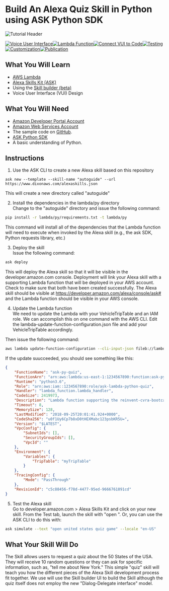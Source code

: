 Build An Alexa Quiz Skill in Python using ASK Python SDK
=============

![Tutorial Header](https://m.media-amazon.com/images/G/01/mobile-apps/dex/alexa/alexa-skills-kit/tutorials/fact/header._TTH_.png)

[![Voice User Interface](https://m.media-amazon.com/images/G/01/mobile-apps/dex/alexa/alexa-skills-kit/tutorials/navigation/1-on._TTH_.png)](./instructions/1-voice-user-interface.md)[![Lambda Function](https://m.media-amazon.com/images/G/01/mobile-apps/dex/alexa/alexa-skills-kit/tutorials/navigation/2-off._TTH_.png)](./instructions/2-lambda-function.md)[![Connect VUI to Code](https://m.media-amazon.com/images/G/01/mobile-apps/dex/alexa/alexa-skills-kit/tutorials/navigation/3-off._TTH_.png)](./instructions/3-connect-vui-to-code.md)[![Testing](https://m.media-amazon.com/images/G/01/mobile-apps/dex/alexa/alexa-skills-kit/tutorials/navigation/4-off._TTH_.png)](./instructions/4-testing.md)[![Customization](https://m.media-amazon.com/images/G/01/mobile-apps/dex/alexa/alexa-skills-kit/tutorials/navigation/5-off._TTH_.png)](./instructions/5-customization.md)[![Publication](https://m.media-amazon.com/images/G/01/mobile-apps/dex/alexa/alexa-skills-kit/tutorials/navigation/6-off._TTH_.png)](./instructions/6-publication.md)

## What You Will Learn
*  [AWS Lambda](http://aws.amazon.com/lambda)
*  [Alexa Skills Kit (ASK)](https://developer.amazon.com/alexa-skills-kit)
*  Using the [Skill builder (beta)](https://developer.amazon.com/public/solutions/alexa/alexa-skills-kit/docs/ask-define-the-vui-with-gui)
*  Voice User Interface (VUI) Design

## What You Will Need
*  [Amazon Developer Portal Account](http://developer.amazon.com)
*  [Amazon Web Services Account](http://aws.amazon.com/)
*  The sample code on [GitHub](https://github.com/dixonaws/autoguide).
*  [ASK Python SDK](https://github.com/alexa/alexa-skills-kit-sdk-for-python)
*  A basic understanding of Python.

## Instructions
1. Use the ASK CLI to create a new Alexa skill based on this repository<br>
```
ask new --template --skill-name "autoguide" --url https://www.dixonaws.com/alexaskills.json
```

This will create a new directory called "autoguide"
 
2. Install the dependencies in the lambda/py directory<br>
Change to the "autoguide" directory and issue the following command:
```bash
pip install -r lambda/py/requirements.txt -t lambda/py

```
This command will install all of the dependencies that the Lambda function will need to execute 
when invoked by the Alexa skill (e.g., the ask SDK, Python requests library, etc.)

3. Deploy the skill<br>
Issue the following command:
```bash
ask deploy
```

This will deploy the Alexa skill so that it will be visible in the developer.amazon.com 
console. Deployment will link your Alexa skill with a supporting Lambda function that will 
be deployed in your AWS account. Check to make sure that both have been created successfully. The
Alexa skill should be visible at https://developer.amazon.com/alexa/console/ask# and the Lambda
function should be visible in your AWS console.

4. Update the Lambda function<br>
We need to update the Lambda with your VehicleTripTable and an IAM role. We can accomplish
this on one command with the AWS CLI. Edit the lambda-update-function-configuration.json file 
and add your VehicleTripTable accordingly.

Then issue the following command:
```bash
aws lambda update-function-configuration --cli-input-json fileb://lambda-update-function-configuration.json
```

If the update suucceeded, you should see something like this:
```json
{
    "FunctionName": "ask-py-quiz",
    "FunctionArn": "arn:aws:lambda:us-east-1:1234567890:function:ask-py-quiz",
    "Runtime": "python3.6",
    "Role": "arn:aws:iam::1234567890:role/ask-lambda-python-quiz",
    "Handler": "lambda_function.lambda_handler",
    "CodeSize": 2419973,
    "Description": "Lambda function supporting the reinvent-cvra-bootcamp Alexa skill",
    "Timeout": 8,
    "MemorySize": 128,
    "LastModified": "2018-09-25T20:01:41.924+0000",
    "CodeSha256": "u0f1Uy6Cp7b8xD0tHEXMabc123psbKR5U=",
    "Version": "$LATEST",
    "VpcConfig": {
        "SubnetIds": [],
        "SecurityGroupIds": [],
        "VpcId": ""
    },
    "Environment": {
        "Variables": {
            "TripTable": "myTripTable"
        }
    },
    "TracingConfig": {
        "Mode": "PassThrough"
    },
    "RevisionId": "c5c88456-f78d-4477-95ed-9666761891cd"
}

```

5. Test the Alexa skill<br>
Go to developer.amazon.com > Alexa Skills Kit and click on your new skill. From the Test tab,
launch the skill with "open <skill name>". Or, you can use the ASK CLI to do this with:
```bash
ask simulate --text "open united states quiz game" --locale "en-US"

```

## What Your Skill Will Do
The Skill allows users to request a quiz about the 50 States of the USA. They will 
receive 10 random questions or they can ask for specific information, such as, "tell me 
about New York." This simple "quiz" skill will teach you how the different pieces of the 
Alexa Skill development process fit together. We use will use the Skill builder UI to 
build the Skill although the quiz itself does not employ the new "Dialog-Delegate 
interface" model.


